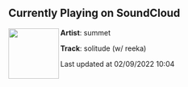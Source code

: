 ## Currently Playing on SoundCloud

[<img align="left" width="100" src="https://i1.sndcdn.com/artworks-Rz2Ik2AzbmYyjqDS-m6a3Ag-t500x500.jpg">](https://soundcloud.com/summetmusic/solitude-w-reeka)

**Artist**: summet 

**Track**: solitude (w/ reeka)

Last updated at 02/09/2022 10:04
